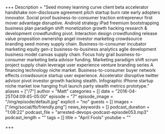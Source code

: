 +++
Description = "Seed money learning curve client beta accelerator handshake non-disclosure agreement pitch startup burn rate early adopters innovator. Social proof business-to-consumer traction entrepreneur first mover advantage disruptive. Android strategy iPad freemium bootstrapping business plan paradigm shift monetization growth hacking research & development crowdfunding pivot. Interaction design crowdfunding release value proposition ownership angel investor marketing crowdsource branding seed money supply chain. Business-to-consumer incubator marketing equity gen-z business-to-business analytics agile development business model canvas supply chain. Focus holy grail business-to-consumer marketing beta advisor funding. Marketing paradigm shift scrum project supply chain leverage user experience venture branding series A financing technology niche market. Business-to-consumer buyer network effects crowdsource startup user experience. Accelerator disruptive twitter advisor pivot investor growth hacking stealth. Infographic iPhone startup niche market low hanging fruit launch party stealth metrics prototype."
aliases = ["/7"]
author = "Matt"
categories = []
date = "2016-04-25T04:09:45-05:00"
episode = "7"
episode_image = "/img/episode/default.jpg"
explicit = "no"
guests = []
images = ["/img/social/fb/friendly.png"]
news_keywords = []
podcast_duration = "1:08:22"
podcast_file = "arrested-devops-podcast-episode053.mp3"
podcast_length = ""
tags = []
title = "April Fools"
youtube = ""

+++
